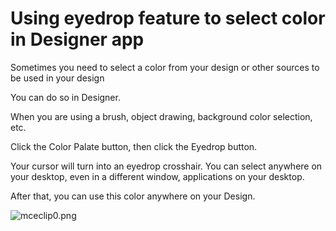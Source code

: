 # Using eyedrop feature to select color in Designer app

Sometimes you need to select a color from your design or other sources to be used in your design

You can do so in Designer.

When you are using a brush, object drawing, background color selection, etc.

Click the Color Palate button, then click the Eyedrop button.

Your cursor will turn into an eyedrop crosshair. You can select anywhere on your desktop, even in a different window, applications on your desktop.

After that, you can use this color anywhere on your Design.

![mceclip0.png](https://support.optisigns.com/hc/article_attachments/7589168253459)